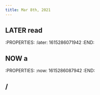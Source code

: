 ```yaml
---
title: Mar 8th, 2021
---
```


## LATER  read
:PROPERTIES:
:later: 1615286071942
:END:
## NOW  a
:PROPERTIES:
:now: 1615286087942
:END:
##
## /
